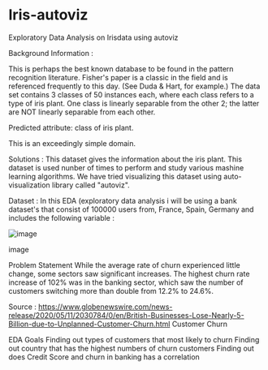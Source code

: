# Iris-autoviz

Exploratory Data Analysis on Irisdata using autoviz

Background Information :

This is perhaps the best known database to be found in the pattern recognition literature. Fisher's paper is a classic in the field and is referenced frequently to this day. (See Duda & Hart, for example.) The data set contains 3 classes of 50 instances each, where each class refers to a type of iris plant. One class is linearly separable from the other 2; the latter are NOT linearly separable from each other.

Predicted attribute: class of iris plant.

This is an exceedingly simple domain.

Solutions :
This dataset gives the information about the iris plant. This dataset is used nunber of times to perform and study various mashine learning algorithms. We have tried visualizing this dataset using auto-visualization library called "autoviz".   

Dataset :
In this EDA (exploratory data analysis i will be using a bank dataset's that consist of 100000 users from, France, Spain, Germany and includes the following variable :

![image](https://user-images.githubusercontent.com/88943944/131604342-bfaa8d8e-184e-4ee4-9cd9-d10c87dffa88.png)



image

Problem Statement
While the average rate of churn experienced little change, some sectors saw significant increases. The highest churn rate increase of 102% was in the banking sector, which saw the number of customers switching more than double from 12.2% to 24.6%.

Source : https://www.globenewswire.com/news-release/2020/05/11/2030784/0/en/British-Businesses-Lose-Nearly-5-Billion-due-to-Unplanned-Customer-Churn.html
Customer Churn

EDA Goals
Finding out types of customers that most likely to churn
Finding out country that has the highest numbers of churn customers
Finding out does Credit Score and churn in banking has a correlation
